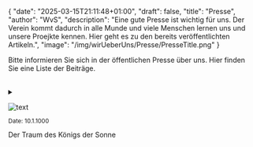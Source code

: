 {
    "date": "2025-03-15T21:11:48+01:00",
    "draft": false,
    "title": "Presse",
    "author": "WvS",
    "description": "Eine gute Presse ist wichtig für uns. Der Verein kommt dadurch in alle Munde und viele Menschen lernen uns und unsere Proejkte kennen. Hier geht es zu den bereits veröffentlichten Artikeln.",
    "image": "/img/wirUeberUns/Presse/PresseTitle.png"
}

Bitte informieren Sie sich in der öffentlichen Presse über uns. Hier finden Sie eine Liste der Beiträge.  
<br>
<div id="article-container"></div>

<details>
    <summary class="combobox-summary">
    <p></p>
    <img src="/img/wirUeberUns/Presse/Rheinische_Post.svg" alt="text" class="image-logo" 
    style="width: auto; max-width: 100px; height: auto; max-height: 35px;">
    <p class="article-date" style="font-size: 12px;">Date: 10.1.1000</p>
    Der Traum des Königs der Sonne
    </summary>
    <div class="combobox-details">  
        <iframe src="/img/wirUeberUns/Presse/DerTraumDesKönigsDerSonne.pdf" title="DerTraumDesKönigsDerSonne" width="100%">
        Ihr Browser unterstützt keine PDF-Anzeige.
        </iframe>
    </div>
</details>

<script type="module" src="/js/presse/generatePresseHTML.js"></script>
<script type="module">
    import { generatePresseHTML } from '/js/presse/generatePresseHTML.js';
    document.addEventListener('DOMContentLoaded', () => {
        const container = document.getElementById('article-container');
        container.innerHTML = generatePresseHTML();
    });
</script>
